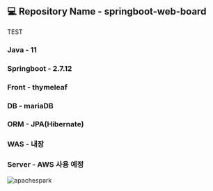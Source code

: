 ## 💻 Repository Name - springboot-web-board
TEST
<br>

### Java - 11
### Springboot - 2.7.12
### Front - thymeleaf
### DB - mariaDB
### ORM - JPA(Hibernate)
### WAS - 내장
### Server - AWS 사용 예정





![apachespark](https://github.com/hyunwoo2546/springboot-web-board/assets/70044292/813c24b1-4397-42b3-bb67-2e9d7fc53884)
